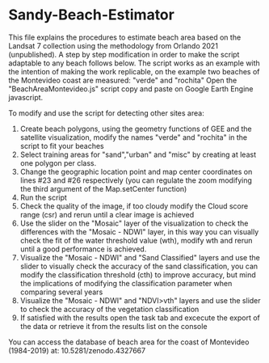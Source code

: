 # Sandy-Beach-Estimator
This file explains the procedures to estimate beach area based on the Landsat 7 collection using the methodology from Orlando 2021 (unpublished). A step by step modification in order to make the script adaptable to any beach follows below. 
The script works as an example with the intention of making the work replicable, on the example two beaches of the Montevideo coast are measured: "verde" and "rochita"
Open the "BeachAreaMontevideo.js" script copy and paste on Google Earth Engine javascript.

To modify and use the script for detecting other sites area:
1. Create beach polygons, using the geometry functions of GEE and the satellite visualization, modify the names "verde" and "rochita" in the script to fit your beaches
2. Select training areas for "sand","urban" and "misc" by creating at least one polygon per class.
3. Change the geographic location point and map center coordinates on lines #23 and #26 respectively (you can regulate the zoom modifying the third argument of the Map.setCenter function)
4. Run the script
5. Check the quality of the image, if too cloudy modify the Cloud score range (csr) and rerun until a clear image is achieved
6. Use the slider on the "Mosaic" layer of the visualization to check the differences with the "Mosaic - NDWI" layer, in this way you can visually check the fit of the water threshold value (wth), modify wth and rerun until a good performance is achieved.
7. Visualize the "Mosaic - NDWI" and "Sand Classified" layers and use the slider to visually check the accuracy of the sand classification, you can modify the classification threshold (cth) to improve accuracy, but mind the implications of modifying the classification parameter when comparing several years
8. Visualize the "Mosaic - NDWI" and "NDVI>vth" layers and use the slider to check the accuracy of the vegetation classification
9. If satisfied with the results open the task tab and excecute the export of the data or retrieve it from the results list on the console

You can access the database of beach area for the coast of Montevideo (1984-2019) at: 10.5281/zenodo.4327667
